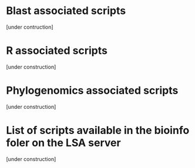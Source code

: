 # Blast associated scripts
[under contruction]

# R associated scripts
[under construction]

# Phylogenomics associated scripts
[under construction]

# List of scripts available in the bioinfo foler on the LSA server
[under construction]
